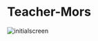 # Teacher-Mors
![initialscreen](https://github.com/digdemyildiz/Teacher-Mors/assets/100163247/e74b4763-d2c6-4bbf-a1c0-935a82bb3dbb)
